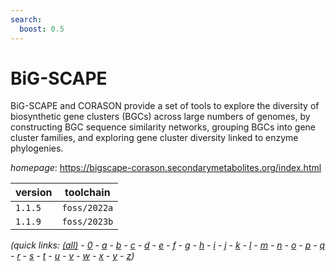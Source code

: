 ```yaml
---
search:
  boost: 0.5
---
```

# BiG-SCAPE

BiG-SCAPE and CORASON provide a set of tools to explore the diversity of biosynthetic gene clusters (BGCs) across large numbers of genomes, by constructing BGC sequence similarity networks, grouping BGCs into gene cluster families, and exploring gene cluster diversity linked to enzyme phylogenies.

*homepage*: <https://bigscape-corason.secondarymetabolites.org/index.html>

version | toolchain
--------|----------
``1.1.5`` | ``foss/2022a``
``1.1.9`` | ``foss/2023b``


*(quick links: [(all)](../index.md) - [0](../0/index.md) - [a](../a/index.md) - [b](../b/index.md) - [c](../c/index.md) - [d](../d/index.md) - [e](../e/index.md) - [f](../f/index.md) - [g](../g/index.md) - [h](../h/index.md) - [i](../i/index.md) - [j](../j/index.md) - [k](../k/index.md) - [l](../l/index.md) - [m](../m/index.md) - [n](../n/index.md) - [o](../o/index.md) - [p](../p/index.md) - [q](../q/index.md) - [r](../r/index.md) - [s](../s/index.md) - [t](../t/index.md) - [u](../u/index.md) - [v](../v/index.md) - [w](../w/index.md) - [x](../x/index.md) - [y](../y/index.md) - [z](../z/index.md))*


